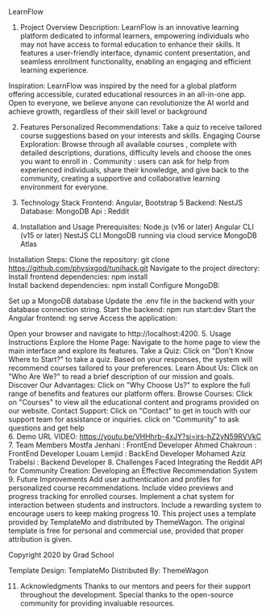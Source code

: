 LearnFlow
1. Project Overview
Description:
LearnFlow is an innovative learning platform dedicated to informal learners, empowering individuals who may not have access to formal education to enhance their skills. It features a user-friendly interface, dynamic content presentation, and seamless enrollment functionality, enabling an engaging and efficient learning experience.

Inspiration:
LearnFlow was inspired by the need for a global platform offering accessible, curated educational resources in an all-in-one app. Open to everyone, we believe anyone can revolutionize the AI world and achieve growth, regardless of their skill level or background

2. Features
Personalized Recommendations: Take a quiz to receive tailored course suggestions based on your interests and skills.
Engaging Course Exploration: Browse through all available courses , complete with detailed descriptions, durations,  difficulty levels and choose the ones you want to enroll in .
Community : users can ask for help from experienced individuals, share their knowledge, and give back to the community, creating a supportive and collaborative learning environment for everyone.

3. Technology Stack
Frontend: Angular, Bootstrap 5
Backend: NestJS
Database: MongoDB
Api : Reddit

4. Installation and Usage
Prerequisites:
Node.js (v16 or later)
Angular CLI (v15 or later)
NestJS CLI
MongoDB running via cloud service MongoDB Atlas

Installation Steps:
Clone the repository:
git clone https://github.com/physixgod/tunihack.git
Navigate to the project directory:  
Install frontend dependencies:
npm install  
Install backend dependencies: 
npm install
Configure MongoDB:

Set up a MongoDB database
Update the .env file in the backend with your database connection string.
Start the backend:
npm run start:dev
Start the Angular frontend:
ng serve
Access the application:

Open your browser and navigate to http://localhost:4200.
5. Usage Instructions
Explore the Home Page:
Navigate to the home page to view the main interface and explore its features.
Take a Quiz:
Click on "Don't Know Where to Start?" to take a quiz. Based on your responses, the system will recommend courses tailored to your preferences.
Learn About Us:
Click on "Who Are We?" to read a brief description of our mission and goals.
Discover Our Advantages:
Click on "Why Choose Us?" to explore the full range of benefits and features our platform offers.
Browse Courses:
Click on "Courses" to view all the educational content and programs provided on our website.
Contact Support:
Click on "Contact" to get in touch with our support team for assistance or inquiries.
click on "Community" to ask questions and get help  
6. Demo
URL VIDEO: https://youtu.be/VHHhrb-4xJY?si=irs-hZ2yN59RVVkC
7. Team Members
Mostfa Jenhani : FrontEnd Developer
Ahmed Chakroun : FrontEnd Developer
Louam Lemjid : BackEnd Developer
Mohamed Aziz Trabelsi : Backend Developer
8. Challenges Faced
Integrating the Reddit API for Community Creation:
Developing an Effective Recommendation System
9. Future Improvements
Add user authentication and profiles for personalized course recommendations.
Include video previews and progress tracking for enrolled courses.
Implement a chat system for interaction between students and instructors.
Include a rewarding system to encourage users to keep making progress
10. This project uses a template provided by TemplateMo and distributed by ThemeWagon. The original template is free for personal and commercial use, provided that proper attribution is given.

Copyright 2020 by Grad School

Template Design: TemplateMo
Distributed By: ThemeWagon

11. Acknowledgments
Thanks to our mentors and peers for their support throughout the development.
Special thanks to the open-source community for providing invaluable resources.